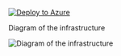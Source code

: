 [![Deploy to Azure](https://aka.ms/deploytoazurebutton)](https://portal.azure.com/#create/Microsoft.Template/uri/https%3A%2F%2Fraw.githubusercontent.com%2Fjimgodden%2FAzure_Networking_Labs%2Fmain%2FDeployment_Scenario%2FELBRepro%2Fsrc%2Fmain.json)


Diagram of the infrastructure

![Diagram of the infrastructure](diagram.drawio.png)
